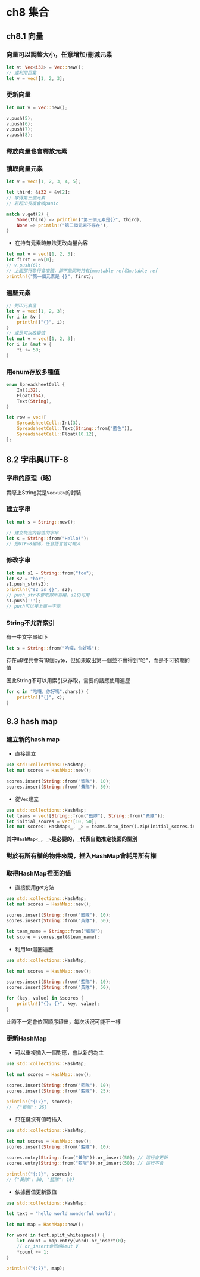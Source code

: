 # ch8 集合

## ch8.1 向量

### 向量可以調整大小，任意增加/刪減元素

```rust
let v: Vec<i32> = Vec::new();
// 或利用巨集
let v = vec![1, 2, 3];
```

### 更新向量

```rust
let mut v = Vec::new();

v.push(5);
v.push(6);
v.push(7);
v.push(8);
```

### 釋放向量也會釋放元素

### 讀取向量元素

```rust
let v = vec![1, 2, 3, 4, 5];

let third: &i32 = &v[2];
// 取得第三個元素
// 若超出長度會噴panic

match v.get(2) {
    Some(third) => println!("第三個元素是{}", third),
    None => println!("第三個元素不存在"),
}
```

* 在持有元素時無法更改向量內容

```rust
let mut v = vec![1, 2, 3];
let first = &v[0];
// v.push(6);
// 上面那行執行會噴錯，即不能同時持有immutable ref和mutable ref
println!("第一個元素是 {}", first);
```

### 遍歷元素

```rust
// 列印元素值
let v = vec![1, 2, 3];
for i in &v {
    println!("{}", i);
}
// 或是可以改變值
let mut v = vec![1, 2, 3];
for i in &mut v {
    *i += 50;
}
```

### 用enum存放多種值

```rust
enum SpreadsheetCell {
    Int(i32),
    Float(f64),
    Text(String),
}

let row = vec![
    SpreadsheetCell::Int(3),
    SpreadsheetCell::Text(String::from("藍色")),
    SpreadsheetCell::Float(10.12),
];
```

## 8.2 字串與UTF-8

### 字串的原理（略）

實際上String就是`Vec<u8>`的封裝

### 建立字串

```rust
let mut s = String::new();

// 建立特定內容值的字串
let s = String::from("Hello!");
// 是UTF-8編碼，任意語言皆可輸入
```

### 修改字串

```rust
let mut s1 = String::from("foo");
let s2 = "bar";
s1.push_str(s2);
println!("s2 is {}", s2);
// push_str不會取得所有權，s2仍可用
s1.push('!');
// push可以接上單一字元
```

### String不允許索引

有一中文字串如下

```rust
let s = String::from("哈囉，你好嗎");
```

存在u8裡共會有18個byte，但如果取出第一個並不會得到"哈"，而是不可預期的值

因此String不可以用索引來存取，需要的話應使用遍歷

```rust
for c in "哈囉，你好嗎".chars() {
    println!("{}", c);
}
```

## 8.3 hash map

### 建立新的hash map

* 直接建立

```rust
use std::collections::HashMap;
let mut scores = HashMap::new();

scores.insert(String::from("籃隊"), 10);
scores.insert(String::from("黃隊"), 50);
```

* 從`Vec`建立

```rust
use std::collections::HashMap;
let teams = vec![String::from("籃隊"), String::from("黃隊")];
let initial_scores = vec![10, 50];
let mut scores: HashMap<_, _> = teams.into_iter().zip(initial_scores.into_iter()).collect();
```

**其中`HashMap<_, _>`是必要的，`_`代表自動推定後面的型別**

### 對於有所有權的物件來說，插入HashMap會耗用所有權

### 取得HashMap裡面的值

* 直接使用get方法

```rust
use std::collections::HashMap;
let mut scores = HashMap::new();

scores.insert(String::from("籃隊"), 10);
scores.insert(String::from("黃隊"), 50);

let team_name = String::from("籃隊");
let score = scores.get(&team_name);
```

* 利用for迴圈遍歷

```rust
use std::collections::HashMap;

let mut scores = HashMap::new();

scores.insert(String::from("藍隊"), 10);
scores.insert(String::from("黃隊"), 50);

for (key, value) in &scores {
    println!("{}: {}", key, value);
}
```

此時不一定會依照順序印出，每次狀況可能不一樣

### 更新HashMap

* 可以重複插入一個對應，會以新的為主

```rust
use std::collections::HashMap;

let mut scores = HashMap::new();

scores.insert(String::from("藍隊"), 10);
scores.insert(String::from("藍隊"), 25);

println!("{:?}", scores);
//  {"籃隊": 25}
```

* 只在鍵沒有值時插入

```rust
use std::collections::HashMap;

let mut scores = HashMap::new();
scores.insert(String::from("藍隊"), 10);

scores.entry(String::from("黃隊")).or_insert(50); // 這行會更新
scores.entry(String::from("藍隊")).or_insert(50); // 這行不會

println!("{:?}", scores);
// {"黃隊": 50, "藍隊": 10}
```

* 依據舊值更新數值

```rust
use std::collections::HashMap;

let text = "hello world wonderful world";

let mut map = HashMap::new();

for word in text.split_whitespace() {
    let count = map.entry(word).or_insert(0);
    // or_insert會回傳&mut V
    *count += 1;
}

println!("{:?}", map);
```

